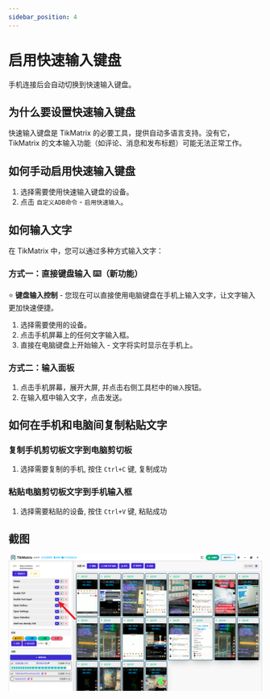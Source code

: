 ```yaml
---
sidebar_position: 4
---
```


# 启用快速输入键盘

手机连接后会自动切换到快速输入键盘。

## 为什么要设置快速输入键盘

快速输入键盘是 TikMatrix 的必要工具，提供自动多语言支持。没有它，TikMatrix 的文本输入功能（如评论、消息和发布标题）可能无法正常工作。

## 如何手动启用快速输入键盘

1. 选择需要使用快速输入键盘的设备。
2. 点击 `自定义ADB命令` - `启用快速输入`。

## 如何输入文字

在 TikMatrix 中，您可以通过多种方式输入文字：

### 方式一：直接键盘输入 ⌨️（新功能）

⭐ **键盘输入控制** - 您现在可以直接使用电脑键盘在手机上输入文字，让文字输入更加快速便捷。

1. 选择需要使用的设备。
2. 点击手机屏幕上的任何文字输入框。
3. 直接在电脑键盘上开始输入 - 文字将实时显示在手机上。

### 方式二：输入面板

1. 点击手机屏幕，展开大屏, 并点击右侧工具栏中的`输入`按钮。
2. 在输入框中输入文字，点击发送。

## 如何在手机和电脑间复制粘贴文字

### 复制手机剪切板文字到电脑剪切板

1. 选择需要复制的手机, 按住 `Ctrl+C` 键, 复制成功

### 粘贴电脑剪切板文字到手机输入框

1. 选择需要粘贴的设备, 按住 `Ctrl+V` 键, 粘贴成功

## 截图

![enable-fast-input.png](../img/enable-fast-input.png)
